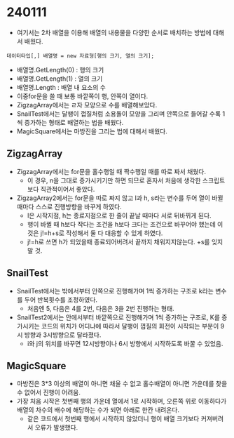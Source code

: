 # 240111
* 여기서는 2차 배열을 이용해 배열의 내용물을 다양한 순서로 배치하는 방법에 대해서 배웠다.
```
데이터타입[,] 배열명 = new 자료형[행의 크기, 열의 크기];
```
  * 배열명.GetLength(0) : 행의  크기
  * 배열명.GetLength(1) : 열의  크기
  * 배열명.Length : 배열 내 요소의 수
  * 이중for문을 쓸 때 보통 바깥쪽이 행, 안쪽이 열이다.
* ZigzagArray에서는 ㄹ자 모양으로 수를 배열해보았다.
* SnailTest에서는 달팽이 껍질처럼 소용돌이 모양을 그리며 안쪽으로 들어갈 수록 1씩 증가하는 형태로 배열하는 법을 배웠다.
* MagicSquare에서는 마방진을 그리는 법에 대해서 배웠다.

## ZigzagArray
* ZigzagArray에서는 for문을 홀수행일 때 짝수행일 때를 따로 짜서 채웠다.
  * 이 경우, n을 그대로 증가시키기만 하면 되므로 혼자서 처음에 생각한 스크립트보다 직관적이어서 좋았다.
* ZigzagArray2에서는 for문을 따로 짜지 않고 l과 h, s라는 변수를 두어 열이 바뀔 때마다 스스로 진행방향을 바꾸게 하였다.
  * l은 시작지점, h는 종료지점으로 한 줄이 끝날 때마다 서로 뒤바뀌게 된다. 
  * 행이 바뀔 때 h보다 작다는 조건을 h보다 크다는 조건으로 바꾸어야 했는데 이것은 j!=h+s로 작성해서 둘 다 대응할 수 있게 하였다.
  * j!=h로 쓰면 h가 되었을때 종료되어버려서 끝까지 채워지지않는다. +s를 잊지말 것.

## SnailTest
* SnailTest에서는 밖에서부터 안쪽으로 진행해가며 1씩 증가하는 구조로 k라는 변수를 두어 반복횟수를 조정하였다.
  * 처음엔 5, 다음은 4를 2번, 다음은 3을 2번 진행하는 형태.
* SnailTest2에서는 안에서부터 바깥쪽으로 진행해가며 1씩 증가하는 구조로, K를 증가시키는 코드의 위치가 어디냐에 따라서 달팽이 껍질의 회전이 시작되는 부분이 9시 방향과 3시방향으로 달라졌다.
  * i와 j의 위치를 바꾸면 12시방향이나 6시 방향에서 시작하도록 바꿀 수 있었음.

## MagicSquare
* 마방진은 3*3 이상의 배열이 아니면 채울 수 없고 홀수배열이 아니면 가운데를 찾을 수 없어서 진행이 어려움.
* 가장 처음 시작은 첫번째 행의 가운데 열에서 1로 시작하며, 오른쪽 위로 이동하다가 배열의 차수의 배수에 해당하는 수가 되면 아래로 한칸 내려온다.
  * 같은 코드에서 첫번째 행에서 시작하지 않았더니 행이 배열 크기보다 커져버려서 오류가 발생했다.
